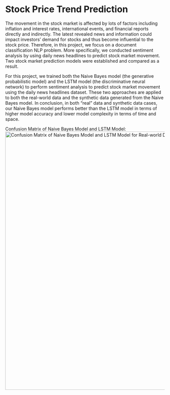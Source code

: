 # Stock Price Trend Prediction
The movement in the stock market is affected by lots of factors including inflation and interest rates, international events, and financial reports directly and indirectly. The latest revealed news and information could impact investors’ demand for stocks and thus become influential to the stock price. Therefore, in this project, we focus on a document classification NLP problem. More specifically, we conducted sentiment analysis by using daily news headlines to predict stock market movement. Two stock market prediction models were established and compared as a result.


For this project, we trained both the Naive Bayes model (the generative probabilistic model) and the LSTM model (the discriminative neural network) to perform sentiment analysis to predict stock market movement using the daily news headlines dataset. These two approaches are applied to both the real-world data and the synthetic data generated from the Naive Bayes model. In conclusion, in both “real” data and synthetic data cases, our Naive Bayes model performs better than the LSTM model in terms of higher model accuracy and lower model complexity in terms of time and space.

Confusion Matrix of Naive Bayes Model and LSTM Model:
<img width="817" alt="Confusion Matrix of Naive Bayes Model and LSTM Model for Real-world Data" src="https://user-images.githubusercontent.com/89174034/220716578-d9a72823-6e71-44b3-8df7-7072f6abcf88.png">
